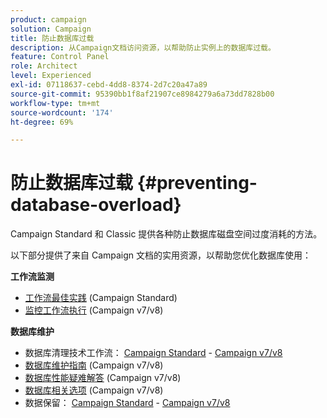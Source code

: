 ```yaml
---
product: campaign
solution: Campaign
title: 防止数据库过载
description: 从Campaign文档访问资源，以帮助防止实例上的数据库过载。
feature: Control Panel
role: Architect
level: Experienced
exl-id: 07118637-cebd-4dd8-8374-2d7c20a47a89
source-git-commit: 95390bb1f8af21907ce8984279a6a73dd7828b00
workflow-type: tm+mt
source-wordcount: '174'
ht-degree: 69%

---
```


# 防止数据库过载 {#preventing-database-overload}

Campaign Standard 和 Classic 提供各种防止数据库磁盘空间过度消耗的方法。

以下部分提供了来自 Campaign 文档的实用资源，以帮助您优化数据库使用：

**工作流监测**

* [工作流最佳实践](https://experienceleague.adobe.com/docs/campaign-standard/using/managing-processes-and-data/workflow-general-operation/best-practices-workflows.html?lang=zh-Hans) (Campaign Standard)
* [监控工作流执行](https://experienceleague.adobe.com/docs/campaign-classic/using/automating-with-workflows/monitoring-workflows/monitoring-workflow-execution.html?lang=zh-Hans) (Campaign v7/v8)

**数据库维护**

* 数据库清理技术工作流： [Campaign Standard](https://experienceleague.adobe.com/docs/campaign-standard/using/administrating/application-settings/technical-workflows.html?lang=zh-Hans#list-of-technical-workflows) - [Campaign v7/v8](https://experienceleague.adobe.com/docs/campaign-classic/using/monitoring-campaign-classic/data-processing/database-cleanup-workflow.html?lang=zh-Hans)
* [数据库维护指南](https://experienceleague.adobe.com/docs/campaign-classic/using/monitoring-campaign-classic/database-maintenance/recommendations.html?lang=zh-Hans) (Campaign v7/v8)
* [数据库性能疑难解答](https://experienceleague.adobe.com/docs/campaign-classic/using/monitoring-campaign-classic/troubleshooting-toc/database-issues-toc/database-performances.html?lang=zh-Hans) (Campaign v7/v8)
* [数据库相关选项](https://experienceleague.adobe.com/docs/campaign-classic/using/installing-campaign-classic/appendices/configuring-campaign-options.html?lang=zh-Hans#database) (Campaign v7/v8)
* 数据保留： [Campaign Standard](https://experienceleague.adobe.com/docs/campaign-standard/using/administrating/application-settings/data-retention.html?lang=zh-Hans) - [Campaign v7/v8](https://experienceleague.adobe.com/docs/campaign-classic/using/configuring-campaign-classic/data-model/data-model-best-practices.html?lang=zh-Hans#data-retention)
